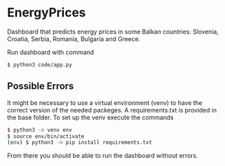 # EnergyPrices
Dashboard that predicts energy prices in some Balkan countries: Slovenia, Croatia, Serbia, Romania, Bulgaria and Greece.

Run dashboard with command

```bash
$ python3 code/app.py
```

## Possible Errors 
It might be necessary to use a virtual environment (venv) to have the correct version of the needed packeges. A requirements.txt is provided in the base folder. To set up the venv execute the commands

```bash
$ python3 -m venv env
$ source env/bin/activate
(env) $ python3 -m pip install requirements.txt
```

From there you should be able to run the dashboard without errors.